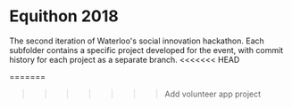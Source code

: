 # Equithon 2018

The second iteration of Waterloo's social innovation hackathon. Each subfolder contains a specific project developed for the event, with commit history for each project as a separate branch.
<<<<<<< HEAD
 
=======
>>>>>>> Add volunteer app project
